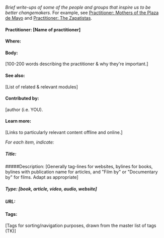 
_Brief write-ups of some of the people and groups that inspire us to be better changemakers._
For example, see [Practitioner: Mothers of the Plaza de Mayo](https://github.com/BeautifulTrouble/Beautiful-Rising-Content/blob/master/practitioners/practitioner-mothers-of-the-plaza-de-mayo.md) and [Practitioner: The Zapatistas](https://github.com/BeautifulTrouble/Beautiful-Rising-Content/blob/master/practitioners/practitioner-the-zapatistas.md).

#### Practitioner: [Name of practitioner]

#### Where:

#### Body:
[100-200 words describing the practitioner & why they're important.]

#### See also: 
[List of related & relevant modules]

#### Contributed by: 
[author (i.e. YOU).

#### Learn more: 
[Links to particularly relevant content offline and online.]

_For each item, indicate:_
##### Title: 
#####Description: [Generally tag-lines for websites, bylines for books, bylines with publication name for articles, and "Film by" or "Documentary by" for films. Adapt as appropriate]
##### Type: [book, article, video, audio, website]
##### URL:

#### Tags:  
[Tags for sorting/navigation purposes, drawn from the master list of tags (TK)]
